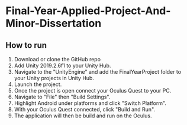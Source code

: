 # Final-Year-Applied-Project-And-Minor-Dissertation

## How to run
1. Download or clone the GitHub repo
2. Add Unity 2019.2.6f1 to your Unity Hub. 
3. Navigate to the "UnityEngine" and add the FinalYearProject folder to your Unity projects in Unity Hub.
4. Launch the project.
5. Once the project is open connect your Oculus Quest to your PC.
6. Navigate to "File" then "Build Settings".
7. Highlight Android under platforms and click "Switch Platform".
8. With your Oculus Quest connected, click "Build and Run".
9. The application will then be build and run on the Oculus.
